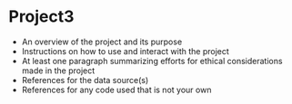 # Project3
- An overview of the project and its purpose
- Instructions on how to use and interact with the project
- At least one paragraph summarizing efforts for ethical considerations made in the project
- References for the data source(s)
- References for any code used that is not your own
